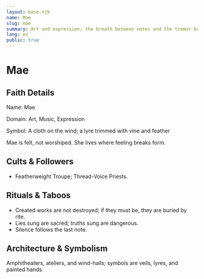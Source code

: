 ```yaml
---
layout: base.njk
name: Mae
slug: mae
summary: Art and expression; the breath between notes and the tremor before a kiss.
lang: en
public: true
---
```


# Mae

## Faith Details

Name: Mae

Domain: Art, Music, Expression

Symbol: A cloth on the wind; a lyre trimmed with vine and feather

Mae is felt, not worshiped. She lives where feeling breaks form.

## Cults & Followers

- Featherweight Troupe; Thread-Voice Priests.

## Rituals & Taboos

- Created works are not destroyed; if they must be, they are buried by rite.
- Lies sung are sacred; truths sung are dangerous.
- Silence follows the last note.

## Architecture & Symbolism

Amphitheaters, ateliers, and wind-halls; symbols are veils, lyres, and painted hands.
